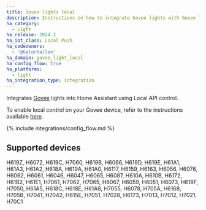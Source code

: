 ```yaml
---
title: Govee lights local
description: Instructions on how to integrate Govee lights with Govee local API
ha_category:
  - Light
ha_release: 2024.2
ha_iot_class: Local Push
ha_codeowners:
  - '@Galorhallen'
ha_domain: govee_light_local
ha_config_flow: true
ha_platforms:
  - light
ha_integration_type: integration
---
```


Integrates [Govee](https://www.govee.com/) lights into Home Assistant using Local API control.

To enable local control on your Govee device, refer to the instructions available [here](https://app-h5.govee.com/user-manual/wlan-guide).

{% include integrations/config_flow.md %}

## Supported devices

H619Z, H6072, H619C, H7060, H619B, H6066, H619D, H619E, H61A1, H61A3, H61A2, H618A, H619A, H61A0, H6117, H6159, H6163, H6056, H6076, H6062, H6061, H6046, H6047, H6065, H6087, H610A, H610B, H6172, H61B2, H61E1, H7061, H7062, H7065, H6067, H6059, H6051, H6073, H618F, H7050, H61A5, H618C, H618E, H61A8, H7055, H6078, H705A, H6168, H705B, H7041, H7042, H615E, H7051, H7028, H6173, H7013, H7012, H7021, H70C1
